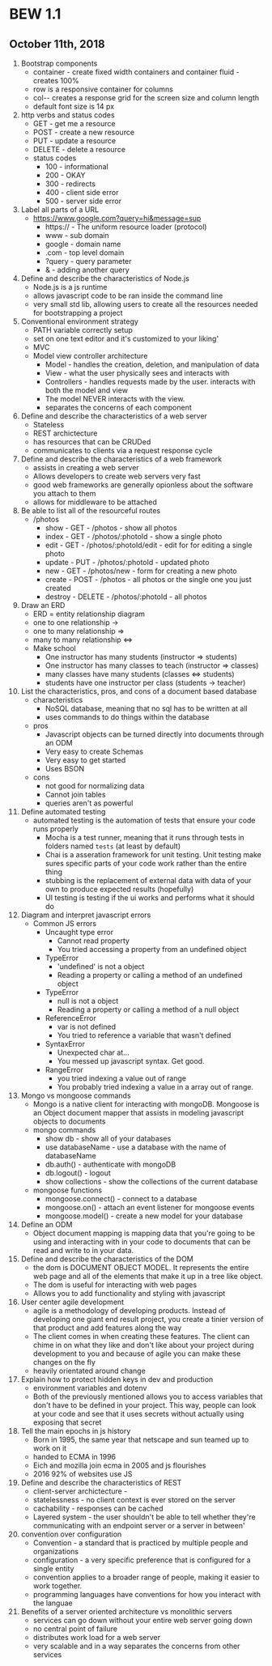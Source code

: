 # BEW 1.1
## October 11th, 2018

1. Bootstrap components
	* container - create fixed width containers and container fluid - creates 100% 
	* row is a responsive container for columns
	* col-*-* creates a response grid for the screen size and column length
	* default font size is 14 px
2. http verbs and status codes
	* GET - get me a resource
	* POST - create a new resource
	* PUT - update a resource
	* DELETE - delete a resource
	* status codes
		* 100 - informational
		* 200 - OKAY
		* 300 - redirects
		* 400 - client side error
		* 500 - server side error
3. Label all parts of a URL
	* https://www.google.com?query=hi&message=sup
		* https:// - The uniform resource loader (protocol)
		* www - sub domain
		* google - domain name
		* .com - top level domain
		* ?query - query parameter
		* & - adding another query
4. Define and describe the characteristics of Node.js
	* Node.js is a js runtime
	* allows javascript code to be ran inside the command line
	* very small std lib, allowing users to create all the resources needed for bootstrapping a project 
5. Conventional environment strategy
	* PATH variable correctly setup
	* set on one text editor and it's customized to your liking'
	* MVC
	* Model view controller architecture
		* Model - handles the creation, deletion, and manipulation of data
		* View - what the user physically sees and interacts with
		* Controllers - handles requests made by the user. interacts with both the model and view
		* The model NEVER interacts with the view.
		* separates the concerns of each component
6. Define and describe the characteristics of a web server
	* Stateless
	* REST archictecture
	* has resources that can be CRUDed
	* communicates to clients via a request response cycle
7. Define and describe the characteristics of a web framework
	* assists in creating a web server
	* Allows developers to create web servers very fast
	* good web frameworks are generally opionless about the software you attach to them
	* allows for middleware to be attached
8. Be able to list all of the resourceful routes
	* /photos
		* show - GET - /photos - show all photos
		* index - GET - /photos/:photoId - show a single photo
		* edit - GET - /photos/:photoId/edit - edit for for editing a single photo
		* update - PUT - /photos/:photoId - updated photo
		* new - GET - /photos/new - form for creating a new photo
		* create - POST - /photos - all photos or the single one you just created
		* destroy - DELETE - /photos/:photoId - all photos
9. Draw an ERD
	* ERD = entity relationship diagram
	* one to one relationship ->
	* one to many relationship => 
	* many to many relationship <=>
	* Make school
		* One instructor has many students (instructor => students)
		* One instructor has many classes to teach (instructor => classes)
		* many classes have many students (classes <=> students)
		* students have one instructor per class (students -> teacher)
10. List the characteristics, pros, and cons of a document based database
	* characteristics
		* NoSQL database, meaning that no sql has to be written at all
		* uses commands to do things within the database
	* pros
		* Javascript objects can be turned directly into documents through an ODM
		* Very easy to create Schemas
		* Very easy to get started
		* Uses BSON
	* cons
		* not good for normalizing data
		* Cannot join tables
		* queries aren't as powerful
11. Define automated testing
	* automated testing is the automation of tests that ensure your code runs properly
		* Mocha is a test runner, meaning that it runs through tests in folders named `tests` (at least by default)
		* Chai is a asseration framework for unit testing. Unit testing make sures specific parts of your code work rather than the entire thing
		* stubbing is the replacement of external data with data of your own to produce expected results (hopefully)
		* UI testing is testing if the ui works and performs what it should do
12. Diagram and interpret javascript errors
	* Common JS errors
		* Uncaught type error
			* Cannot read property
			* You tried accessing a property from an undefined object
		* TypeError
			* 'undefined' is not a object
			* Reading a property or calling a method of an undefined object
		* TypeError
			* null is not a object
			* Reading a property or calling a method of a null object
		* ReferenceError
			* var is not defined
			* You tried to reference a variable that wasn't defined
		* SyntaxError
			* Unexpected char at...
			* You messed up javascript syntax. Get good.
		* RangeError
			* you tried indexing a value out of range
			* You probably tried indexing a value in a array out of range.
13. Mongo vs mongoose commands
	* Mongo is a native client for interacting with mongoDB. Mongoose is an Object document mapper that assists in modeling javascript objects to documents
	* mongo commands
		* show db - show all of your databases
		* use databaseName - use a database with the name of databaseName
		* db.auth() - authenticate with mongoDB
		* db.logout() - logout
		* show collections - show the collections of the current database
	* mongoose functions
		* mongoose.connect() - connect to a database
		* mongoose.on() - attach an event listener for mongoose events
		* mongoose.model() - create a new model for your database
14. Define an ODM
	* Object document mapping is mapping data that you're going to be using and interacting with in your code to documents that can be read and write to in your data.
15. Define and describe the characteristics of the DOM
	* the dom is DOCUMENT OBJECT MODEL. It represents the entire web page and all of the elements that make it up in a tree like object.
	* The dom is useful for interacting with web pages
	* Allows you to add functionality and styling with javascript
16. User center agile development
	* agile is a methodology of developing products. Instead of developing one giant end result project, you create a tinier version of that product and add features along the way
	* The client comes in when creating these features. The client can chime in on what they like and don't like about your project during development to you and because of agile you can make these changes on the fly
	* heavily orientated around change
17. Explain how to protect hidden keys in dev and production
	* environment variables and dotenv
	* Both of the previously mentioned allows you to access variables that don't have to be defined in your project. This way, people can look at your code and see that it uses secrets without actually using exposing that secret
18. Tell the main epochs in js history
	* Born in 1995, the same year that netscape and sun teamed up to work on it
	* handed to ECMA in 1996
	* Eich and mozilla join ecma in 2005 and js flourishes
	* 2016 92% of websites use JS
19. Define and describe the characteristics of REST
	* client-server archictecture - 
	* statelessness - no client context is ever stored on the server
	* cachability - responses can be cached 
	* Layered system - the user shouldn't be able to tell whether they're communicating with an endpoint server or a server in between'
20. convention over configuration
	* Convention - a standard that is practiced by multiple people and organizations
	* configuration - a very specific preference that is configured for a single entity
	* convention applies to a broader range of people, making it easier to work together.
	* programming languages have conventions for how you interact with the languae
21. Benefits of a server oriented architecture vs monolithic servers
	* services can go down without your entire web server going down
	* no central point of failure
	* distributes work load for a web server
	* very scalable and in a way separates the concerns from other services
